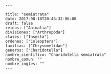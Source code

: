 
      ---

      title: "semiatrata"
      date: 2017-08-18T20:46:32-06:00
      draft: false
      reinos: ["Animalia"]
      divisiones: ["Arthropoda"]
      clases: ["Insecta"]
      ordenes: ["Coleoptera"]
      familias: ["Chrysomelidae"]
      generos: ["Charidotella"]
      nombre_cientifico: "Charidotella semiatrata"
      nombre_comun: ""
      nombre_ingles: ""
      ---

      